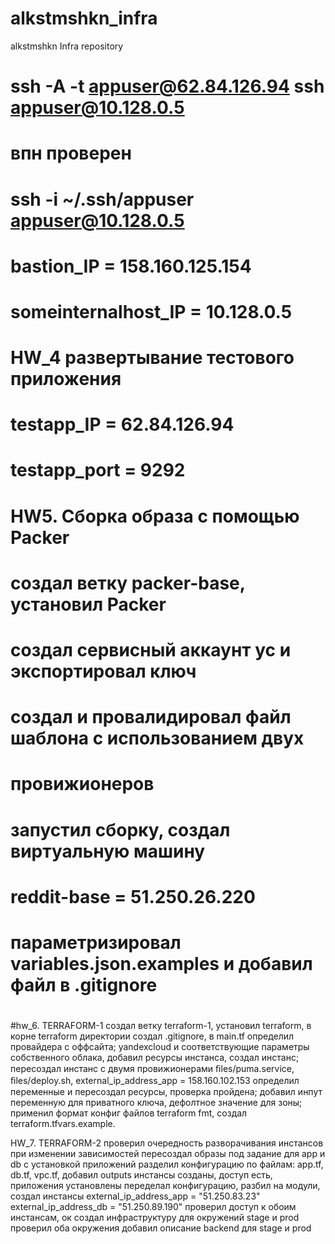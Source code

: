 # alkstmshkn_infra
alkstmshkn Infra repository

# ssh -A -t appuser@62.84.126.94 ssh appuser@10.128.0.5

# впн проверен
# ssh -i ~/.ssh/appuser appuser@10.128.0.5

# bastion_IP = 158.160.125.154
# someinternalhost_IP = 10.128.0.5

# HW_4 развертывание тестового приложения

# testapp_IP = 62.84.126.94
# testapp_port = 9292

# HW5. Сборка образа с помощью Packer
# создал ветку packer-base, установил Packer
# создал сервисный аккаунт yc и экспортировал ключ
# создал и провалидировал файл шаблона с использованием двух
#  провижионеров
# запустил сборку, создал виртуальную машину
# reddit-base = 51.250.26.220
# параметризировал variables.json.examples и добавил файл в .gitignore
#
#hw_6. TERRAFORM-1
создал ветку terraform-1, установил terraform, в корне terraform
директории создал  .gitignore, в main.tf определил провайдера с оффсайта;
yandexcloud и соответствующие параметры собственного облака, добавил
ресурсы инстанса, создал инстанс;
пересоздал инстанс с двумя провижионерами ﬁles/puma.service, ﬁles/deploy.sh,
external_ip_address_app = 158.160.102.153
определил переменные и пересоздал ресурсы, проверка пройдена;
добавил инпут переменную для приватного ключа, дефолтное значение для зоны;
применил формат конфиг файлов terraform fmt, создал terraform.tfvars.example.

HW_7. TERRAFORM-2
проверил очередность разворачивания инстансов при изменении зависимостей
пересоздал образы под задание для app и db с установкой приложений
разделил конфигурацию по файлам: app.tf, db.tf, vpc.tf, добавил outputs
инстансы созданы, доступ есть, приложения установлены
переделал конфигурацию, разбил на модули, создал инстансы
external_ip_address_app = "51.250.83.23"
external_ip_address_db = "51.250.89.190"
проверил доступ к обоим инстансам, ок
создал инфраструктуру для окружений stage и prod
проверил оба окружения
добавил описание backend для stage и prod
